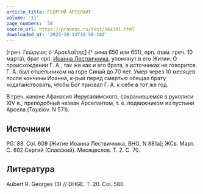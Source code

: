 ```yaml
---
article_title: ГЕОРГИЙ АРСЕЛАИТ
volume: '11'
page_numbers: '58'
source_url: https://pravenc.ru/text/164341.html
downloaded_at: '2025-10-13T10:58:18Z'
---
```


[греч. Γεώργιος ὁ ᾿Αρσελαΐτης] († зима 650 или 651), прп. (пам. греч. 10 марта), брат прп. [Иоанна Лествичника](<https://pravenc.ru/text/Иоанн Лествичник.html>), упомянут в его Житии. О происхождении Г. А., так же как и его брата, в источниках не говорится. Г. А. был отшельником на горе Синай до 70 лет. Умер через 10 месяцев после кончины Иоанна, к-рый перед смертью обещал брату ходатайствовать, чтобы Бог призвал Г. А. к себе в тот же год.

В греч. каноне Афанасия Иерусалимского, сохранившемся в рукописи XIV в., преподобный назван Арселаитом, т. е. подвижником из пустыни Арсела (Ταμεῖον. N 571).

## Источники

PG. 88. Col. 609 [Житие Иоанна Лествичника, BHG, N 881a]; ЖСв. Март. С. 602.Сергий (Спасский). Месяцеслов. Т. 2. С. 70.

## Литература

Aubert R. Georges (3) // DHGE. T. 20. Col. 580.
